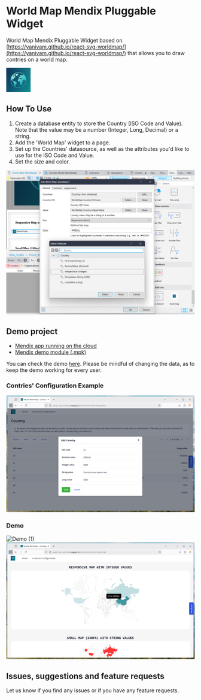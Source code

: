 # World Map Mendix Pluggable Widget

World Map Mendix Pluggable Widget based on
[https://yanivam.github.io/react-svg-worldmap/](https://yanivam.github.io/react-svg-worldmap/) that allows you to draw
contries on a world map.

<img alt="Mendix Pluggable Widget World Map Logo" src="https://github.com/StoneworxNL/worldmap-mendix/blob/main/src/WorldMap.icon.png" width="65px"/>

## How To Use

1. Create a database entity to store the Country (ISO Code and Value). Note that the value may be a number (Integer,
   Long, Decimal) or a string.
2. Add the 'World Map' widget to a page.
3. Set up the Countries' datasource, as well as the attributes you'd like to use for the ISO Code and Value.
4. Set the size and color.

![Configuration in Studio Pro](https://github.com/StoneworxNL/worldmap-mendix/blob/main/images/config.png)

## Demo project

-   [Mendix app running on the cloud](https://world-map-sandbox.mxapps.io/index.html?profile=Responsive)
-   [Mendix demo module (.mpk)](https://github.com/StoneworxNL/worldmap-mendix/blob/main/demo/WorldMap.mpk)

You can check the demo [here](https://world-map-sandbox.mxapps.io/index.html?profile=Responsive). Please be mindful of
changing the data, as to keep the demo working for every user.

### Contries' Configuration Example

![Countries Configuration](https://github.com/StoneworxNL/worldmap-mendix/blob/main/images/configcountries.png)

### Demo

![Demo (1)](https://github.com/StoneworxNL/worldmap-mendix/blob/main/images/demo.gif)
![Demo (2)](https://github.com/StoneworxNL/worldmap-mendix/blob/main/images/demoInt.png)

## Issues, suggestions and feature requests

Let us know if you find any issues or if you have any feature requests.

